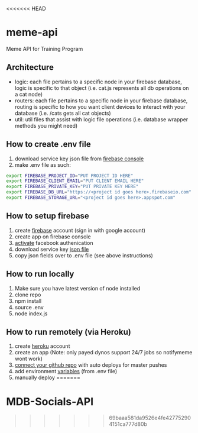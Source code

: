 <<<<<<< HEAD
# meme-api
Meme API for Training Program

## Architecture
- logic: each file pertains to a specific node in your firebase database, logic is specific to that object (i.e. cat.js represents all db operations on a cat node)
- routers: each file pertains to a specific node in your firebase database, routing is specific to how you want client devices to interact with your database (i.e. /cats gets all cat objects)
- util: util files that assist with logic file operations (i.e. database wrapper methods you might need)

## How to create .env file
1. download service key json file from [firebase console](https://firebase.google.com/docs/admin/setup#add_firebase_to_your_app)
2. make .env file as such:
```bash
export FIREBASE_PROJECT_ID="PUT PROJECT ID HERE"
export FIREBASE_CLIENT_EMAIL="PUT CLIENT EMAIL HERE"
export FIREBASE_PRIVATE_KEY="PUT PRIVATE KEY HERE"
export FIREBASE_DB_URL="https://<project id goes here>.firebaseio.com"
export FIREBASE_STORAGE_URL="<project id goes here>.appspot.com"
```

## How to setup firebase
1. create [firebase](https://console.firebase.google.com) account (sign in with google account)
2. create app on firebase console
3. [activate](https://firebase.google.com/docs/auth/ios/facebook-login#before_you_begin) facebook authenication
4. download service key [json file](https://firebase.google.com/docs/admin/setup#add_firebase_to_your_app)
5. copy json fields over to .env file (see above instructions)

## How to run locally
1. Make sure you have latest version of node installed
2. clone repo
3. npm install
4. source .env
5. node index.js

## How to run remotely (via Heroku)
1. create [heroku](https://signup.heroku.com/) account
2. create an app (Note: only payed dynos support 24/7 jobs so notifymeme wont work)
3. [connect your github repo](https://devcenter.heroku.com/articles/github-integration) with auto deploys for master pushes
4. add environment [variables](https://devcenter.heroku.com/articles/config-vars#setting-up-config-vars-for-a-deployed-application) (from .env file)
5. manually deploy
=======
# MDB-Socials-API
>>>>>>> 69baaa581da9526e4fe427752904151ca777d80b
